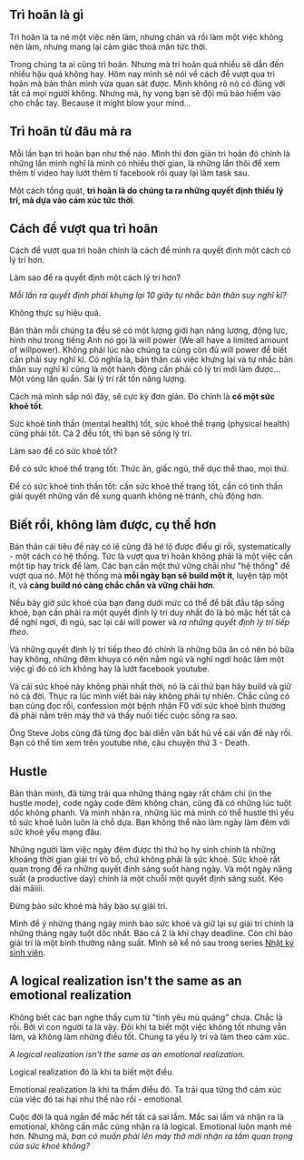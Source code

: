 ## Trì hoãn là gì

Trì hoãn là ta né một việc nên làm, nhưng chán và rồi làm một việc không nên làm, nhưng mang lại cảm giác thoả mãn tức thời.

Trong chúng ta ai cũng trì hoãn. Nhưng mà trì hoãn quá nhiều sẽ dẫn đến nhiều hậu quả không hay. Hôm nay mình sẽ nói về cách để vượt qua trì hoãn mà bản thân mình vừa quan sát được. Mình không rõ nó có đúng với tất cả mọi người không. Nhưng mà, hy vọng bạn sẽ đội mũ bảo hiểm vào cho chắc tay. Because it might blow your mind...

## Trì hoãn từ đâu mà ra

Mỗi lần bạn trì hoãn bạn như thế nào. Mình thì đơn giản trì hoãn đó chính là những lần mình nghĩ là mình có nhiều thời gian, là những lần thôi để xem thêm tí video hay lướt thêm tí facebook rồi quay lại làm task sau.

Một cách tổng quát, **trì hoãn là do chúng ta ra những quyết định thiếu lý trí, mà dựa vào cảm xúc tức thời**.

## Cách để vượt qua trì hoãn

Cách để vượt qua trì hoãn chính là cách để mình ra quyết định một cách có lý trí hơn.

Làm sao để ra quyết định một cách lý trí hơn?

*Mỗi lần ra quyết định phải khựng lại 10 giây tự nhắc bản thân suy nghĩ kĩ?*

Không thực sự hiệu quả.

Bản thân mỗi chúng ta đều sẽ có một lượng giới hạn năng lượng, động lực, hình như trong tiếng Anh nó gọi là will power (We all have a limited amount of willpower). Không phải lúc nào chúng ta cũng còn đủ will power để biết cần phải suy nghĩ kĩ. Có nghĩa là, bản thân cái việc khựng lại và tự nhắc bản thân suy nghĩ kĩ cũng là một hành động cần phải có lý trí mới làm được... Một vòng lẩn quẩn. Sài lý trí rất tốn năng lượng.

Cách mà mình sắp nói đây, sẽ cực kỳ đơn giản. Đó chính là **có một sức khoẻ tốt**.

Sức khoẻ tinh thần (mental health) tốt, sức khoẻ thể trạng (physical health) cũng phải tốt. Cả 2 đều tốt, thì bạn sẽ sống lý trí.

Làm sao để có sức khoẻ tốt? 

Để có sức khoẻ thể trạng tốt: Thức ăn, giấc ngủ, thể dục thể thao, mọi thứ. 

Để có sức khoẻ tinh thần tốt: cần sức khoẻ thể trạng tốt, cần có tinh thần giải quyết những vấn đề xung quanh không né tránh, chủ động hơn.

## Biết rồi, không làm được, cụ thể hơn

Bản thân cái tiêu đề này có lẽ cũng đã hé lộ được điều gì rồi, systematically - một cách có hệ thống. Tức là vượt qua trì hoãn không phải là một việc cần một tip hay trick để làm. Các bạn cần một thứ vững chãi như "hệ thống" để vượt qua nó. Một hệ thống mà **mỗi ngày bạn sẽ build một ít**, luyện tập một ít, và **càng build nó càng chắc chắn và vững chãi hơn**.

Nếu bây giờ sức khoẻ của bạn đang dưới mức có thể để bắt đầu tập sống khoẻ, bạn cần phải ra một quyết định lý trí duy nhất đó là bỏ mặc hết tất cả để nghỉ ngơi, đi ngủ, sạc lại cái will power và *ra những quyết định lý trí tiếp theo*. 

Và những quyết định lý trí tiếp theo đó chính là những bữa ăn có nên bỏ bữa hay không, những đêm khuya có nên nằm ngủ và nghỉ ngơi hoặc làm một việc gì đó có ích không hay là lướt facebook youtube.

Và cái sức khoẻ này không phải nhất thời, nó là cái thứ bạn hãy build và giữ nó cả đời. Thực ra lúc mình viết bài này không phải tự nhiên. Chắc cũng có bạn cũng đọc rồi, confession một bệnh nhân F0 với sức khoẻ bình thường đã phải nằm trên máy thở và thấy nuối tiếc cuộc sống ra sao.

Ông Steve Jobs cũng đã từng đọc bài diễn văn bất hủ về cái vấn đề này rồi. Bạn có thể tìm xem trên youtube nhé, câu chuyện thứ 3 - Death.

## Hustle

Bản thân mình, đã từng trải qua những tháng ngày rất chăm chỉ (in the hustle mode), code ngày code đêm không chán, cũng đã có những lúc tuột dốc không phanh. Và mình nhận ra, những lúc mà mình có thể hustle thì yếu tố sức khoẻ luôn luôn là chỗ dựa. Bạn không thể nào làm ngày làm đêm với sức khoẻ yểu mạng đâu. 

Những người làm việc ngày đêm được thì thứ họ hy sinh chính là những khoảng thời gian giải trí vô bổ, chứ không phải là sức khoẻ. Sức khoẻ rất quan trọng để ra những quyết định sáng suốt hàng ngày. Và một ngày năng suất (a productive day) chính là một chuỗi một quyết định sáng suốt. Kéo dài mãiiii. 

Đừng bào sức khoẻ mà hãy bào sự giải trí. 

Mình để ý những tháng ngày mình bào sức khoẻ và giữ lại sự giải trí chính là những tháng ngày tuột dốc nhất. Bào cả 2 là khi chạy deadline. Còn chỉ bào giải trí là một bình thường năng suất. Mình sẽ kể nó sau trong series [Nhật ký sinh viên](https://viblo.asia/s/nhat-ky-sinh-vien-VgZvEv8RKAw).

## A logical realization isn't the same as an emotional realization

Không biết các bạn nghe thấy cụm từ "tình yêu mù quáng" chưa. Chắc là rồi. Bởi vì con người ta là vậy. Đôi khi ta biết một việc không tốt nhưng vẫn làm, và không làm những điều tốt. Chúng ta yếu lý trí và làm theo cảm xúc.

*A logical realization isn't the same as an emotional realization.* 

Logical realization đó là khi ta biết một điều.

Emotional realization là khi ta thấm điều đó. Ta trải qua từng thớ cảm xúc của việc đó tai hại như thế nào rồi - emotional.

Cuộc đời là quá ngắn để mắc hết tất cả sai lầm. Mắc sai lầm và nhận ra là emotional, không cần mắc cũng nhận ra là logical. Emotional luôn mạnh mẽ hơn. Nhưng mà, *bạn có muốn phải lên máy thở mới nhận ra tầm quan trọng của sức khoẻ không?*
